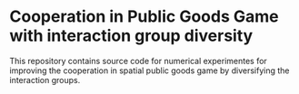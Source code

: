 # Cooperation in Public Goods Game with interaction group diversity

This repository contains source code for numerical experimentes for improving the cooperation in spatial public goods game by diversifying the interaction groups.
